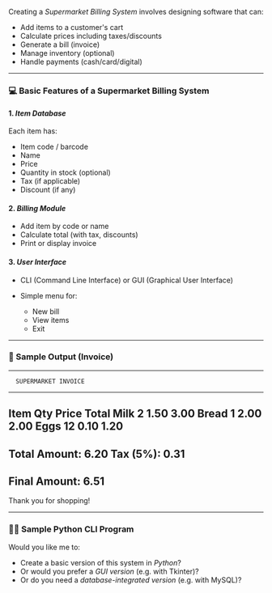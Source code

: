 Creating a *Supermarket Billing System* involves designing software that can:

* Add items to a customer's cart
* Calculate prices including taxes/discounts
* Generate a bill (invoice)
* Manage inventory (optional)
* Handle payments (cash/card/digital)

---

### 💻 Basic Features of a Supermarket Billing System

#### 1. *Item Database*

Each item has:

* Item code / barcode
* Name
* Price
* Quantity in stock (optional)
* Tax (if applicable)
* Discount (if any)

#### 2. *Billing Module*

* Add item by code or name
* Calculate total (with tax, discounts)
* Print or display invoice

#### 3. *User Interface*

* CLI (Command Line Interface) or GUI (Graphical User Interface)
* Simple menu for:

  * New bill
  * View items
  * Exit

---

### 🧾 Sample Output (Invoice)


-------------------------------
      SUPERMARKET INVOICE      
-------------------------------
Item           Qty   Price  Total
Milk            2    1.50    3.00
Bread           1    2.00    2.00
Eggs           12    0.10    1.20
-------------------------------
Total Amount:             6.20
Tax (5%):                 0.31
-------------------------------
Final Amount:             6.51
-------------------------------
Thank you for shopping!


---

### 🧑‍💻 Sample Python CLI Program

Would you like me to:

* Create a basic version of this system in *Python*?
* Or would you prefer a *GUI version* (e.g. with Tkinter)?
* Or do you need a *database-integrated version* (e.g. with MySQL)?
